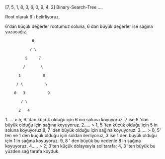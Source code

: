 [7, 5, 1, 8, 3, 6, 0, 9, 4, 2] Binary-Search-Tree ....

Root olarak 6'ı belirliyoruz.


6'dan küçük değerler rootumuz soluna, 6 dan büyük değerler ise sağına yazacağız.
 


                6
               
               / \ 
            
             5     7   
           
            /       \
         
          1          8  
        
         / \          \
       
        0   3          9 
         
           / \
         
          2   4          



1..... > 5, 6 'dan küçük olduğu için 6 nın soluna koyuyoruz. 7 ise 6 'dan büyük olduğu için sağına koyuyoruz.
2..... > 1, 5 'ten küçük olduğu için 5 in soluna koyuyoruz.8, 7 'den büyük olduğu için sağına koyuyoruz.
3..... > 0, 5' ten ve 1 den küçük olduğu için soldan ilerliyoruz, 3 ise 1 den büyük olduğu için 1 in sağına koyuyoruz. 9,  8 ' den  büyük  bu  nedenle  8 in sağına koyuyoruz.
4..... > 2, 3'ten küçük dolayısıyla sol tarafa; 4, 3 'ten büyük bu yüzden sağ tarafa koyduk.